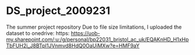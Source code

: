 # DS_project_2009231
The summer project repository
Due to file size limitations, I uploaded the dataset to onedrive: https: https://uob-my.sharepoint.com/:u:/g/personal/bp22031_bristol_ac_uk/EQAKnHD_H1xHpTbFUH2i_J8BTpl1JVnmvd8HdQ0OaUiMXw?e=HMF9aY
